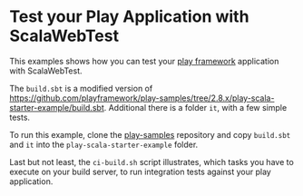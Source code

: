 # Test your Play Application with ScalaWebTest
This examples shows how you can test your [play framework](https://www.playframework.com/) application with ScalaWebTest.

The `build.sbt` is a modified version of  
https://github.com/playframework/play-samples/tree/2.8.x/play-scala-starter-example/build.sbt.
Additional there is a folder `it`, with a few simple tests. 

To run this example, clone the [play-samples](https://github.com/playframework/play-samples.git) repository and copy `build.sbt` and `it` into the `play-scala-starter-example` folder.

Last but not least, the `ci-build.sh` script illustrates, which tasks you have to execute on your build server, 
to run integration tests against your play application.
